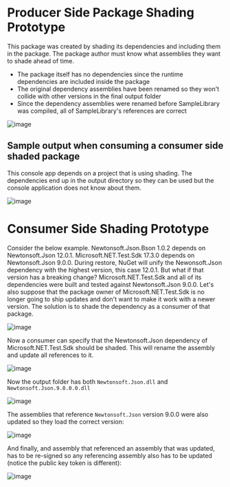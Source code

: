 # Producer Side Package Shading Prototype

This package was created by shading its dependencies and including them in the package.  The package author must know what assemblies they want to shade
ahead of time.

- The package itself has no dependencies since the runtime dependencies are included inside the package
- The original dependency assemblies have been renamed so they won't collide with other versions in the final output folder
- Since the dependency assemblies were renamed before SampleLibrary was compiled, all of SampleLibrary's references are correct


![image](https://user-images.githubusercontent.com/17556515/136617847-ff2dd5a7-2fcd-4498-81db-c9000e6b8171.png)

## Sample output when consuming a consumer side shaded package
This console app depends on a project that is using shading.  The dependencies end up in the output directory so they can be used but the console application does not know about them.

![image](https://user-images.githubusercontent.com/17556515/136617957-a1cb8860-f89e-4043-a1f4-ff3705a5039a.png)

# Consumer Side Shading Prototype

Consider the below example.  Newtonsoft.Json.Bson 1.0.2 depends on Newtonsoft.Json 12.0.1.  Microsoft.NET.Test.Sdk 17.3.0 depends on Newtonsoft.Json 9.0.0.
During restore, NuGet will unify the Newonsoft.Json dependency with the highest version, this case 12.0.1.  But what if that version has a breaking change?
Microsoft.NET.Test.Sdk and all of its dependencies were built and tested against Newtonsoft.Json 9.0.0.  Let's also suppose that the package owner of
Microsoft.NET.Test.Sdk is no longer going to ship updates and don't want to make it work with a newer version.  The solution is to shade the dependency as 
a consumer of that package.

![image](https://user-images.githubusercontent.com/17556515/213560298-e1c9b197-7a69-41a1-aaa9-1761c3ff493f.png)

Now a consumer can specify that the Newtonsoft.Json dependency of Microsoft.NET.Test.Sdk should be shaded. This will rename the assembly and update all
references to it.

![image](https://user-images.githubusercontent.com/17556515/213561695-c9c10591-e949-42b3-9bbb-f47346a69a20.png)

Now the output folder has both `Newtonsoft.Json.dll` and `Newtonsoft.Json.9.0.0.0.dll`

![image](https://user-images.githubusercontent.com/17556515/213564522-a8c6b7fb-a1d1-49ff-b711-e3831636b568.png)

The assemblies that reference `Newtonsoft.Json` version 9.0.0 were also updated so they load the correct version:

![image](https://user-images.githubusercontent.com/17556515/213562494-4f952813-db1b-4003-ae76-6a3cfd02da9e.png)

And finally, and assembly that referenced an assembly that was updated, has to be re-signed so any referencing assembly also has to be updated (notice
the public key token is different):

![image](https://user-images.githubusercontent.com/17556515/213563964-003290ad-6af9-454b-8149-253c064160fe.png)

